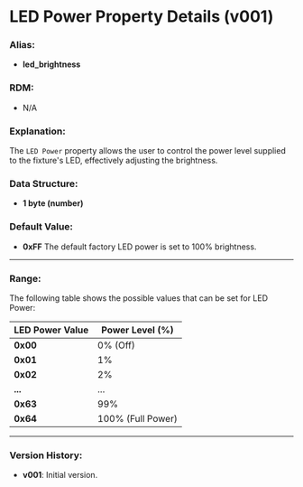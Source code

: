 # LED Power Property Details (v001)

### **Alias:**
- **led_brightness**

### **RDM:**
- N/A

### **Explanation:**
The `LED Power` property allows the user to control the power level supplied to the fixture's LED, effectively adjusting the brightness.

### **Data Structure:**
- **1 byte (number)**

### **Default Value:**
- **0xFF** The default factory LED power is set to 100% brightness.
---
### **Range:**
The following table shows the possible values that can be set for LED Power:

| LED Power Value     | Power Level (%)              | 
|---------------------|------------------------------|
| **0x00**            | 0% (Off)                     | 
| **0x01**            | 1%                           | 
| **0x02**            | 2%                           | 
| **...**             | ...                          |
| **0x63**            | 99%                          |
| **0x64**            | 100% (Full Power)            |

---

### **Version History:**
- **v001**: Initial version.
